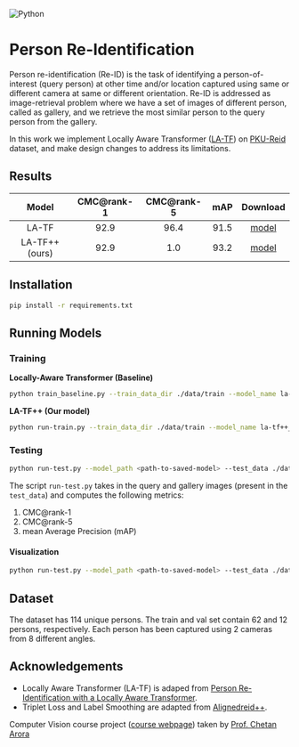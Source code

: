 ![Python](https://img.shields.io/badge/python-3.7-blue?style=flat-square&logo=python)
# Person Re-Identification

Person re-identification (Re-ID) is the task of identifying a person-of-interest (query person) at other time and/or location captured using same or different camera at same or different orientation. Re-ID is addressed as image-retrieval problem where we have a set of images of different person, called as gallery, and we retrieve the most similar person to the query person from the gallery. 

In this work we implement Locally Aware Transformer ([LA-TF](https://arxiv.org/pdf/2106.03720.pdf)) on [PKU-Reid](https://arxiv.org/pdf/1605.02464v1.pdf) dataset, and make design changes to address its limitations. 


## Results

|     Model      | CMC@rank-1 | CMC@rank-5 | mAP  |                           Download                           |
| :------------: | :--------: | :--------: | :--: | :----------------------------------------------------------: |
|    LA-TF    |    92.9    |    96.4    | 91.5 | [model](https://drive.google.com/file/d/1IxTAUOjS3_S4sF1mRJ72Mp5Xo-omQu6a/view?usp=sharing) |
| LA-TF++ (ours) |    92.9    |    1.0     | 93.2 | [model](https://drive.google.com/file/d/1alTMrdiupa2McGkSOJCgO_QC4DCNhc0f/view?usp=sharing) |

## Installation

```bash
pip install -r requirements.txt
```

## Running Models

### **Training** 

**Locally-Aware Transformer (Baseline)**

```bash
python train_baseline.py --train_data_dir ./data/train --model_name la-tf_baseline --model_dir ./model
```

**LA-TF++ (Our model)** 

```bash
python run-train.py --train_data_dir ./data/train --model_name la-tf++_final --model_dir ./model
```

### **Testing**

```bash
python run-test.py --model_path <path-to-saved-model> --test_data ./data/val
```

The script `run-test.py` takes in the query and gallery images (present in the `test_data`) and computes the following metrics:

1. CMC@rank-1
2. CMC@rank-5
3. mean Average Precision (mAP)

#### Visualization

```bash
python run-test.py --model_path <path-to-saved-model> --test_data ./data/val --visualize --save_preds <path-to-save-images>
```

## Dataset

The dataset has 114 unique persons. The train and val set contain 62 and 12 persons, respectively. Each person has been captured using 2 cameras from 8 different angles. 

## Acknowledgements

- Locally Aware Transformer (LA-TF) is adaped from [Person Re-Identification with a Locally Aware Transformer](https://github.com/SiddhantKapil/LA-Transformer).
- Triplet Loss and Label Smoothing are adapted from [Alignedreid++](https://github.com/michuanhaohao/AlignedReID).

Computer Vision course project ([course webpage](https://www.cse.iitd.ac.in/~chetan/teaching/col780-2020.html)) taken by [Prof. Chetan Arora](https://www.cse.iitd.ac.in/~chetan)
